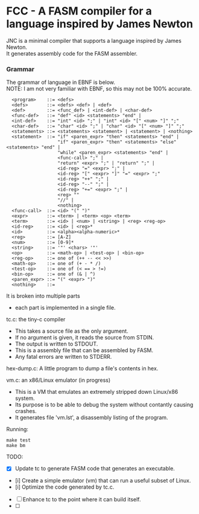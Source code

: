 # FCC - A FASM compiler for a language inspired by James Newton 

JNC is a minimal compiler that supports a language inspired by James Newton.<br/>
It generates assembly code for the FASM assembler.<br/>

### Grammar
The grammar of language in EBNF is below.<br/>
NOTE: I am not very familiar with EBNF, so this may not be 100% accurate.

```
  <program>    ::= <defs>
  <defs>       ::= <defs> <def> | <def>
  <def>        ::= <func_def> | <int-def> | <char-def>
  <func-def>   ::= "def" <id> <statements> "end" |
  <int-def>    ::= "int" <id> ";" | "int" <id> "[" <num> "]" ";"
  <char-def>   ::= "char" <id> ";" | "char" <id> "[" <num> "]" ";"
  <statements> ::= <statements> <statement> | <statement> | <nothing>
  <statement>  ::= "if" <paren_expr> "then" <statements> "end" |
                   "if" <paren_expr> "then" <statements> "else" <statements> "end" |
                   "while" <paren_expr> <statements> "end" |
                   <func-call> ";" |
                   "return" <expr> ";" | "return" ";" |
                   <id-reg> "=" <expr> ";" |
                   <id-reg> "[" <expr> "]" "=" <expr> ";"
                   <id-reg> "++" ";" |
                   <id-reg> "--" ";" |
                   <id-reg> "+=" <expr> ";" |
                   <reg> ""
                   "//" |
                   <nothing>
  <func-call>  ::= <id> "(" ")"
  <expr>       ::= <term> | <term> <op> <term>
  <term>       ::= <id> | <num> | <string> | <reg> <reg-op>
  <id-reg>     ::= <id> | <reg>*
  <id>         ::= <alpha><alpha-numeric>*
  <reg>        ::= [A-Z]
  <num>        ::= [0-9]*
  <string>     ::= '"' <chars> '"'
  <op>         ::= <math-op> | <test-op> | <bin-op>
  <reg-op>     ::= one of (++ -- << >>)
  <math-op>    ::= one of (+ - * /)
  <test-op>    ::= one of (< == > !=)
  <bin-op>     ::= one of (& | ^)
  <paren_expr> ::= "(" <expr> ")"
  <nothing>    ::= 
 ```

It is broken into multiple parts
- each part is implemented in a single file.

tc.c: the tiny-c compiler
- This takes a source file as the only argument.
- If no argument is given, it reads the source from STDIN.
- The output is written to STDOUT.
- This is a assembly file that can be assembled by FASM.
- Any fatal errors are written to STDERR.

hex-dump.c: A little program to dump a file's contents in hex.

vm.c: an x86/Linux emulator (in progress)
- This is a VM that emulates an extremely stripped down Linux/x86 system.
- Its purpose is to be able to debug the system without contantly causing crashes.
- It generates file 'vm.lst', a disassembly listing of the program.

Running:
```
make test 
make bm
```

TODO:
- [x] Update tc to generate FASM code that generates an executable.
- [i] Create a simple emulator (vm) that can run a useful subset of Linux.
- [i] Optimize the code generated by tc.c.
- [ ] Enhance tc to the point where it can build itself.
- [ ] 
